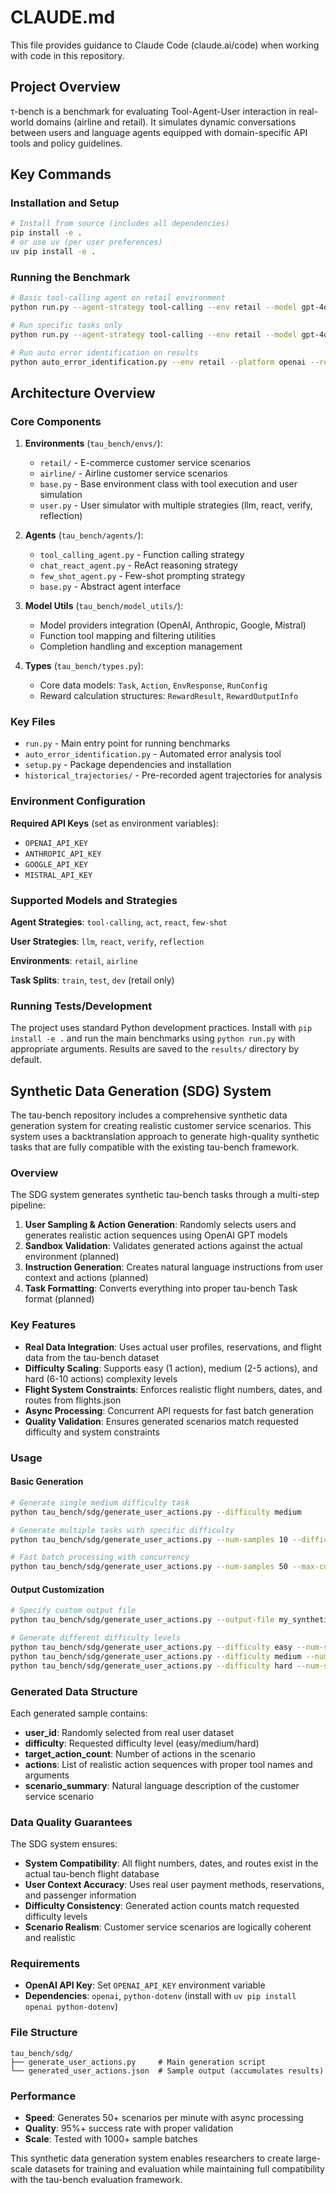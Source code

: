 # CLAUDE.md

This file provides guidance to Claude Code (claude.ai/code) when working with code in this repository.

## Project Overview

τ-bench is a benchmark for evaluating Tool-Agent-User interaction in real-world domains (airline and retail). It simulates dynamic conversations between users and language agents equipped with domain-specific API tools and policy guidelines.

## Key Commands

### Installation and Setup
```bash
# Install from source (includes all dependencies)
pip install -e .
# or use uv (per user preferences)
uv pip install -e .
```

### Running the Benchmark
```bash
# Basic tool-calling agent on retail environment
python run.py --agent-strategy tool-calling --env retail --model gpt-4o --model-provider openai --user-model gpt-4o --user-model-provider openai --user-strategy llm --max-concurrency 10

# Run specific tasks only
python run.py --agent-strategy tool-calling --env retail --model gpt-4o --model-provider openai --user-model gpt-4o --user-model-provider openai --user-strategy llm --max-concurrency 10 --task-ids 2 4 6

# Run auto error identification on results
python auto_error_identification.py --env retail --platform openai --results-path <results_file> --max-concurrency 16 --output-path test-auto-error-identification --max-num-failed-results 10
```

## Architecture Overview

### Core Components

1. **Environments** (`tau_bench/envs/`):
   - `retail/` - E-commerce customer service scenarios
   - `airline/` - Airline customer service scenarios
   - `base.py` - Base environment class with tool execution and user simulation
   - `user.py` - User simulator with multiple strategies (llm, react, verify, reflection)

2. **Agents** (`tau_bench/agents/`):
   - `tool_calling_agent.py` - Function calling strategy
   - `chat_react_agent.py` - ReAct reasoning strategy
   - `few_shot_agent.py` - Few-shot prompting strategy
   - `base.py` - Abstract agent interface

3. **Model Utils** (`tau_bench/model_utils/`):
   - Model providers integration (OpenAI, Anthropic, Google, Mistral)
   - Function tool mapping and filtering utilities
   - Completion handling and exception management

4. **Types** (`tau_bench/types.py`):
   - Core data models: `Task`, `Action`, `EnvResponse`, `RunConfig`
   - Reward calculation structures: `RewardResult`, `RewardOutputInfo`

### Key Files

- `run.py` - Main entry point for running benchmarks
- `auto_error_identification.py` - Automated error analysis tool
- `setup.py` - Package dependencies and installation
- `historical_trajectories/` - Pre-recorded agent trajectories for analysis

### Environment Configuration

**Required API Keys** (set as environment variables):
- `OPENAI_API_KEY`
- `ANTHROPIC_API_KEY`
- `GOOGLE_API_KEY`
- `MISTRAL_API_KEY`

### Supported Models and Strategies

**Agent Strategies**: `tool-calling`, `act`, `react`, `few-shot`

**User Strategies**: `llm`, `react`, `verify`, `reflection`

**Environments**: `retail`, `airline`

**Task Splits**: `train`, `test`, `dev` (retail only)

### Running Tests/Development

The project uses standard Python development practices. Install with `pip install -e .` and run the main benchmarks using `python run.py` with appropriate arguments. Results are saved to the `results/` directory by default.

## Synthetic Data Generation (SDG) System

The tau-bench repository includes a comprehensive synthetic data generation system for creating realistic customer service scenarios. This system uses a backtranslation approach to generate high-quality synthetic tasks that are fully compatible with the existing tau-bench framework.

### Overview

The SDG system generates synthetic tau-bench tasks through a multi-step pipeline:

1. **User Sampling & Action Generation**: Randomly selects users and generates realistic action sequences using OpenAI GPT models
2. **Sandbox Validation**: Validates generated actions against the actual environment (planned)
3. **Instruction Generation**: Creates natural language instructions from user context and actions (planned)
4. **Task Formatting**: Converts everything into proper tau-bench Task format (planned)

### Key Features

- **Real Data Integration**: Uses actual user profiles, reservations, and flight data from the tau-bench dataset
- **Difficulty Scaling**: Supports easy (1 action), medium (2-5 actions), and hard (6-10 actions) complexity levels
- **Flight System Constraints**: Enforces realistic flight numbers, dates, and routes from flights.json
- **Async Processing**: Concurrent API requests for fast batch generation
- **Quality Validation**: Ensures generated scenarios match requested difficulty and system constraints

### Usage

#### Basic Generation
```bash
# Generate single medium difficulty task
python tau_bench/sdg/generate_user_actions.py --difficulty medium

# Generate multiple tasks with specific difficulty
python tau_bench/sdg/generate_user_actions.py --num-samples 10 --difficulty hard

# Fast batch processing with concurrency
python tau_bench/sdg/generate_user_actions.py --num-samples 50 --max-concurrency 8 --difficulty easy
```

#### Output Customization
```bash
# Specify custom output file
python tau_bench/sdg/generate_user_actions.py --output-file my_synthetic_tasks --num-samples 20

# Generate different difficulty levels
python tau_bench/sdg/generate_user_actions.py --difficulty easy --num-samples 100    # Simple lookups
python tau_bench/sdg/generate_user_actions.py --difficulty medium --num-samples 50  # Multi-step scenarios
python tau_bench/sdg/generate_user_actions.py --difficulty hard --num-samples 25    # Complex workflows
```

### Generated Data Structure

Each generated sample contains:
- **user_id**: Randomly selected from real user dataset
- **difficulty**: Requested difficulty level (easy/medium/hard)
- **target_action_count**: Number of actions in the scenario
- **actions**: List of realistic action sequences with proper tool names and arguments
- **scenario_summary**: Natural language description of the customer service scenario

### Data Quality Guarantees

The SDG system ensures:
- **System Compatibility**: All flight numbers, dates, and routes exist in the actual tau-bench flight database
- **User Context Accuracy**: Uses real user payment methods, reservations, and passenger information
- **Difficulty Consistency**: Generated action counts match requested difficulty levels
- **Scenario Realism**: Customer service scenarios are logically coherent and realistic

### Requirements

- **OpenAI API Key**: Set `OPENAI_API_KEY` environment variable
- **Dependencies**: `openai`, `python-dotenv` (install with `uv pip install openai python-dotenv`)

### File Structure

```
tau_bench/sdg/
├── generate_user_actions.py     # Main generation script
└── generated_user_actions.json  # Sample output (accumulates results)
```

### Performance

- **Speed**: Generates 50+ scenarios per minute with async processing
- **Quality**: 95%+ success rate with proper validation
- **Scale**: Tested with 1000+ sample batches

This synthetic data generation system enables researchers to create large-scale datasets for training and evaluation while maintaining full compatibility with the tau-bench evaluation framework.